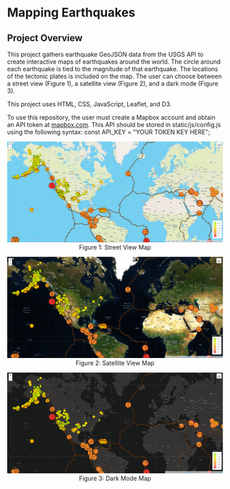 # Mapping Earthquakes

## Project Overview

This project gathers earthquake GeoJSON data from the USGS API to create interactive maps of earthquakes around the world. The circle around each earthquake is tied to the magnitude of that earthquake. The locations of the tectonic plates is included on the map. The user can choose between a street view (Figure 1), a satellite view (Figure 2), and a dark mode (Figure 3).

This project uses HTML, CSS, JavaScript, Leaflet, and D3.

To use this repository, the user must create a Mapbox account and obtain an API token at [mapbox.com](mapbox.com). This API should be stored in static/js/config.js using the following syntax: const API_KEY = "YOUR TOKEN KEY HERE";

<p align="center">
  <img width="900" alt="Street_View" src="https://github.com/skgolden13/Mapping_Earthquakes/blob/main/Images/Street_View.PNG"><br/>
  Figure 1: Street View Map<br/>
<p/>

<p align="center">
  <img width="900" alt="Street_View" src="https://github.com/skgolden13/Mapping_Earthquakes/blob/main/Images/Satellite_View.PNG"><br/>
  Figure 2: Satellite View Map<br/>
<p/>

<p align="center">
  <img width="900" alt="Street_View" src="https://github.com/skgolden13/Mapping_Earthquakes/blob/main/Images/Dark_View.PNG"><br/>
  Figure 3: Dark Mode Map
<p/>
